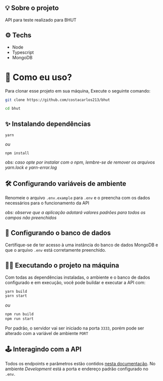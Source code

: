 ## 💡 Sobre o projeto

API para teste realizado para BHUT

## ⚙️ Techs

- Node
- Typescript
- MongoDB

# 🏁 Como eu uso?

Para clonar esse projeto em sua máquina,
Execute o seguinte comando:

```bash
git clone https://github.com/costacarlos213/bhut
```

```bash
cd bhut
```

## ✨ Instalando dependências

```
yarn
```

_ou_

```
npm install
```

_obs: caso opte por instalar com o npm, lembre-se de remover os arquivos yarn.lock e yarn-error.log_

## 🛠 Configurando variáveis de ambiente

Renomeie o arquivo `.env.example` para `.env` e o preencha com os dados necessários para o funcionamento da API

_obs: observe que a aplicação adotará valores padrões para todos os campos não preenchidos_

## 🎲 Configurando o banco de dados

Certifique-se de ter acesso à uma instância do banco de dados MongoDB e que o arquivo `.env` está corretamente preenchido.

## 🏃‍♀️ Executando o projeto na máquina

Com todas as dependências instaladas, o ambiente e o banco de dados configurado e em execução, você pode buildar e executar a API com:

```bash
yarn build
yarn start
```

_ou_

```bash
npm run build
npm run start
```

Por padrão, o servidor vai ser iniciado na porta `3333`, porém pode ser alterado com a variável de ambiente `PORT`

## 🕹 Interagindo com a API

Todos os endpoints e parâmetros estão contidos [nesta documentação](https://documenter.getpostman.com/view/25299399/2s946maVGT). No ambiente _Development_ está a porta e endereço padrão configurado no `.env`.
